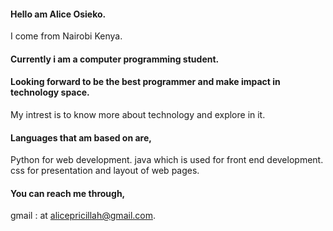 #### Hello am Alice Osieko.
 I come from Nairobi Kenya.
#### Currently i am a computer programming student.
#### Looking forward to be the best programmer and make impact in technology space.
 My intrest is to know more about technology and explore in it.
#### Languages that am based on are,
 Python for web development.
java which is used for front end development.
css for presentation and layout of web pages.
#### You can reach me through,
gmail : at alicepricillah@gmail.com.


